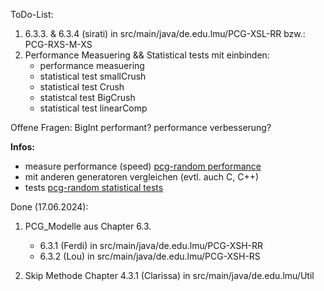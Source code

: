 ToDo-List:
1. 6.3.3. & 6.3.4 (sirati)
     in src/main/java/de.edu.lmu/PCG-XSL-RR  bzw.:  PCG-RXS-M-XS
2. Performance Measuering && Statistical tests mit einbinden:
   - performance measuering
   - statistical test smallCrush
   - statistical test Crush
   - statistcal test BigCrush
   - statistical test linearComp

Offene Fragen:
      BigInt performant?
      performance verbesserung?


**Infos:**

- measure performance (speed) [pcg-random performance](https://www.pcg-random.org/rng-performance.html)
- mit anderen generatoren vergleichen (evtl. auch C, C++)
- tests [pcg-random statistical tests](https://www.pcg-random.org/statistical-tests.html)


Done (17.06.2024):
1. PCG_Modelle aus Chapter 6.3.
   + 6.3.1 (Ferdi)
     in src/main/java/de.edu.lmu/PCG-XSH-RR
   + 6.3.2 (Lou)
     in src/main/java/de.edu.lmu/PCG-XSH-RS

     
2. Skip Methode Chapter 4.3.1 (Clarissa)
in src/main/java/de.edu.lmu/Util
